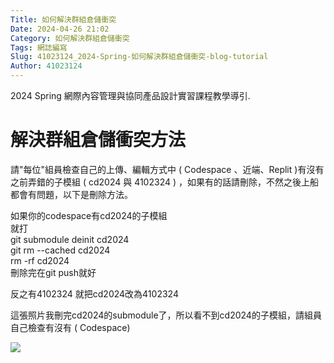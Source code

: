```yaml
---
Title: 如何解決群組倉儲衝突
Date: 2024-04-26 21:02
Category: 如何解決群組倉儲衝突
Tags: 網誌編寫
Slug: 41023124_2024-Spring-如何解決群組倉儲衝突-blog-tutorial
Author: 41023124
---
```


2024 Spring 網際內容管理與協同產品設計實習課程教學導引.

<!-- PELICAN_END_SUMMARY -->

# 解決群組倉儲衝突方法

<p>請"每位"組員檢查自己的上傳、編輯方式中 ( Codespace 、近端、Replit )有沒有之前弄錯的子模組 ( cd2024 與 4102324 ) ，如果有的話請刪除，不然之後上船都會有問題，以下是刪除方法。</p>
<p>如果你的codespace有cd2024的子模組<br>就打<br>git submodule deinit cd2024<br>git rm --cached cd2024<br>rm -rf cd2024<br>刪除完在git push就好&nbsp;</p>
<p>反之有4102324 就把cd2024改為4102324</p>
<p>這張照片我刪完cd2024的submodule了，所以看不到cd2024的子模組，請組員自己檢查有沒有 ( Codespace)</p>
<img src="messageImage_1714132138476.jpg">

